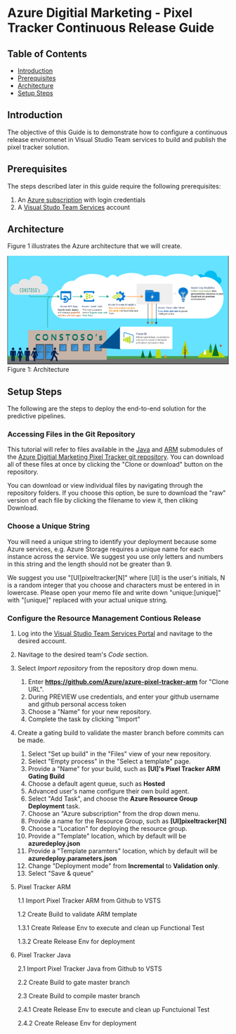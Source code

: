 # Azure Digitial Marketing - Pixel Tracker Continuous Release Guide

## Table of Contents
- [Introduction](#introduction)
- [Prerequisites](#prerequisites)
- [Architecture](#architecture)
- [Setup Steps](#setup-steps)

## Introduction

The objective of this Guide is to demonstrate how to configure a continuous release enviromenet in Visual Studio Team services to build and publish the pixel tracker solution.

## Prerequisites

The steps described later in this guide require the following prerequisites:

1.  An [Azure subscription](https://azure.microsoft.com/en-us/) with login credentials
2. A [Visual Studo Team Services](https://www.visualstudio.com/en-us/docs/setup-admin/team-services/sign-up-for-visual-studio-team-services) account

## Architecture

Figure 1 illustrates the Azure architecture that we will create.

![Figure 1: Architecture](../resources/architecture.png)
Figure 1: Architecture

## Setup Steps

The following are the steps to deploy the end-to-end solution for the predictive pipelines.

### Accessing Files in the Git Repository

This tutorial will refer to files available in the [Java](https://github.com/Azure/azure-pixel-tracker-java) and [ARM](https://github.com/Azure/azure-pixel-tracker-arm) submodules of the [Azure Digitial Marketing Pixel Tracker git repository](https://github.com/Azure/azure-pixel-tracker). You can download all of these files at once by clicking the "Clone or download" button on the repository.

You can download or view individual files by navigating through the repository folders. If you choose this option, be sure to download the "raw" version of each file by clicking the filename to view it, then cliking Download.

### Choose a Unique String

You will need a unique string to identify your deployment because some Azure services, e.g. Azure Storage requires a unique name for each instance across the service. We suggest you use only letters and numbers in this string and the length should not be greater than 9.
 
We suggest you use "[UI]pixeltracker[N]"  where [UI] is the user's initials,  N is a random integer that you choose and characters must be entered in in lowercase. Please open your memo file and write down "unique:[unique]" with "[unique]" replaced with your actual unique string.

### Configure the Resource Management Contious Release
1. Log into the [Visual Studio Team Services Portal](visualstudio.com/) and navitage to the desired account.
1. Navitage to the desired team's *Code* section.
1. Select *Import repository* from the repository drop down menu.
    1. Enter **https://github.com/Azure/azure-pixel-tracker-arm** for "Clone URL".
     1. During PREVIEW use credentials, and enter your github username and github personal access token
    1. Choose a "Name" for your new repository.
    1. Complete the task by clicking "Import"
1. Create a gating build to validate the master branch before commits can be made.
    1. Select "Set up build" in the "Files" view of your new repository.
    1. Select "Empty process" in the "Select a template" page.
    1. Provide a "Name" for your build, such as **[UI]'s Pixel Tracker ARM Gating Build**
    1. Choose a default agent queue, such as **Hosted**
     1. Advanced user's name configure their own build agent.
    1. Select "Add Task", and choose the **Azure Resource Group Deployment** task.
     1. Choose an "Azure subscription" from the drop down menu. 
     1. Provide a name for the Resource Group, such as **[UI]pixeltracker[N]**
     1. Choose a "Location" for deploying the resource group.
     1. Provide a "Template" location, which by default will be **azuredeploy.json**
     1. Provide a "Template paramters" location, which by default will be **azuredeploy.parameters.json**
     1. Change "Deployment mode" from **Incremental** to **Validation only**.
    1. Select "Save & queue"
    

1. Pixel Tracker ARM

    1.1 Import Pixel Tracker ARM from Github to VSTS

    1.2 Create Build to validate ARM template
        
    1.3.1 Create Release Env to execute and clean up Functional Test
        
    1.3.2 Create Release Env for deployment
        
2. Pixel Tracker Java

    2.1 Import Pixel Tracker Java from Github to VSTS
      
    2.2 Create Build to gate master branch
    
    2.3 Create Build to compile master branch    

    2.4.1 Create Release Env to execute and clean up Functuional Test
          
    2.4.2 Create Release Env for deployment

